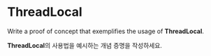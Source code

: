 # ThreadLocal

Write a proof of concept that exemplifies the usage of **ThreadLocal**.

**ThreadLocal**의 사용법을 예시하는 개념 증명을 작성하세요.
